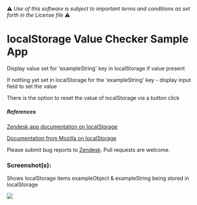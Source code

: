 :warning: *Use of this software is subject to important terms and conditions as set forth in the License file* :warning:

# localStorage Value Checker Sample App

Display value set for 'exampleString' key in localStorage if value present

If nothing yet set in localStorage for the 'exampleString' key - display input field to set the value

There is the option to reset the value of localStorage via a button click

##### References

[Zendesk app documentation on localStorage](https://developer.zendesk.com/apps/docs/agent/storage#metadata-storage)

[Documentation from Mozilla on localStorage](https://developer.mozilla.org/en-US/docs/Web/Guide/API/DOM/Storage#localStorage)

Please submit bug reports to [Zendesk](https://support.zendesk.com/requests/new). Pull requests are welcome.

### Screenshot(s):

Shows localStorage items exampleObject & exampleString being stored in localStorage

![](http://g.recordit.co/mzfBeoDx22.gif)